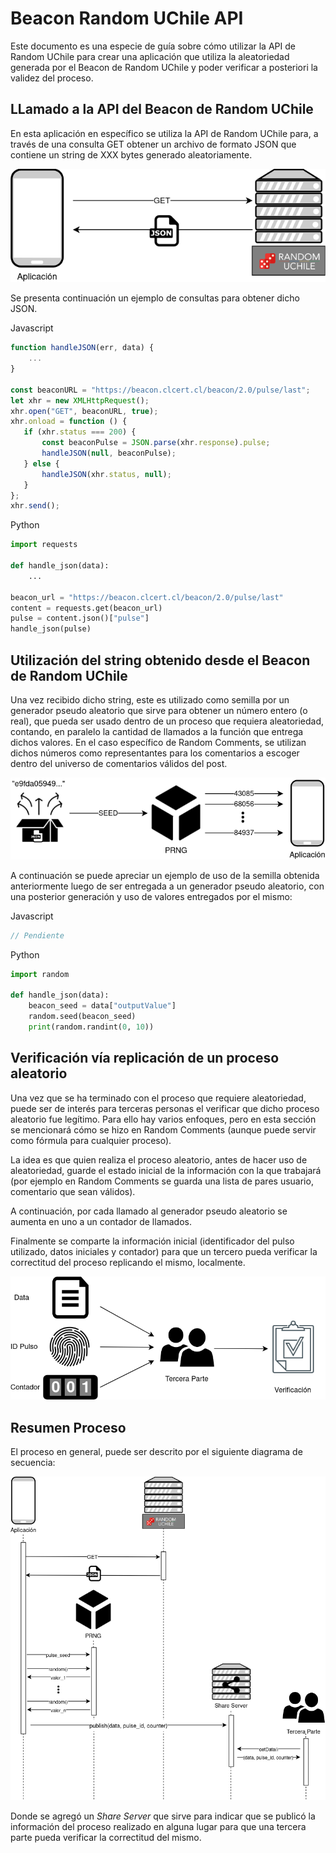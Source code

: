 # Beacon Random UChile API

Este documento es una especie de guía sobre cómo utilizar la API de Random UChile para crear una aplicación que utiliza 
la aleatoriedad generada por el Beacon de Random UChile y poder verificar a posteriori la validez del proceso.


## LLamado a la API del Beacon de Random UChile

En esta aplicación en específico se utiliza la API de Random UChile para, a través de una consulta GET obtener un 
archivo de formato JSON que contiene un string de XXX bytes generado aleatoriamente. 

<p align="center">
    <img alt="API Random Uchile" src="img/api-call.png"/>
</p>

Se presenta continuación un ejemplo de consultas para obtener dicho JSON.

Javascript
```javascript
function handleJSON(err, data) {
    ...
}

const beaconURL = "https://beacon.clcert.cl/beacon/2.0/pulse/last";
let xhr = new XMLHttpRequest();
xhr.open("GET", beaconURL, true);
xhr.onload = function () {
   if (xhr.status === 200) {
       const beaconPulse = JSON.parse(xhr.response).pulse;
       handleJSON(null, beaconPulse);
   } else {
       handleJSON(xhr.status, null);
   }
};
xhr.send();
```

Python
```python
import requests

def handle_json(data):
    ...

beacon_url = "https://beacon.clcert.cl/beacon/2.0/pulse/last"
content = requests.get(beacon_url)
pulse = content.json()["pulse"]
handle_json(pulse)
```

## Utilización del string obtenido desde el Beacon de Random UChile

Una vez recibido dicho string, este es utilizado como semilla por un generador pseudo aleatorio que sirve para obtener 
un número entero (o real), que pueda ser usado dentro de un proceso que requiera aleatoriedad, contando, en paralelo la 
cantidad de llamados a la función que entrega dichos valores. En el caso específico de Random Comments, se utilizan
dichos números como representantes para los comentarios a escoger dentro del universo de comentarios válidos del post.

<p align="center">
    <img alt="Pseudo Random Number Generator" src="img/prng.png"/>
</p>

A continuación se puede apreciar un ejemplo de uso de la semilla obtenida anteriormente luego de ser entregada a un generador pseudo 
aleatorio, con una posterior generación y uso de valores entregados por el mismo:

Javascript
```javascript
// Pendiente
```

Python
```python
import random

def handle_json(data):
    beacon_seed = data["outputValue"]
    random.seed(beacon_seed)
    print(random.randint(0, 10))
```


## Verificación vía replicación de un proceso aleatorio

Una vez que se ha terminado con el proceso que requiere aleatoriedad, puede ser de interés para terceras personas el 
verificar que dicho proceso aleatorio fue legítimo. Para ello hay varios enfoques, pero en esta sección se mencionará
cómo se hizo en Random Comments (aunque puede servir como fórmula para cualquier proceso). 

La idea es que quien realiza el proceso aleatorio, antes de hacer uso de aleatoriedad, guarde el estado inicial de la
información con la que trabajará (por ejemplo en Random Comments se guarda una lista de pares usuario, comentario que 
sean válidos). 

A continuación, por cada llamado al generador pseudo aleatorio se aumenta en uno a un contador de
llamados. 

Finalmente se comparte la información inicial (identificador del pulso utilizado, datos iniciales y contador) para que
un tercero pueda verificar la correctitud del proceso replicando el mismo, localmente.

<p align="center">
    <img alt="Verificación API Random Uchile" src="img/verification.png"/>
</p>

<!-- TODO: Agregar código ejemplo --> 


## Resumen Proceso

El proceso en general, puede ser descrito por el siguiente diagrama de secuencia: 

<p align="center">
    <img alt="Diagrama de Secuencia uso API Random Uchile" src="img/sequence-diagram-api.png"/>
</p>

Donde se agregó un *Share Server* que sirve para indicar que se publicó
la información del proceso realizado en alguna lugar para que una tercera
parte pueda verificar la correctitud del mismo.